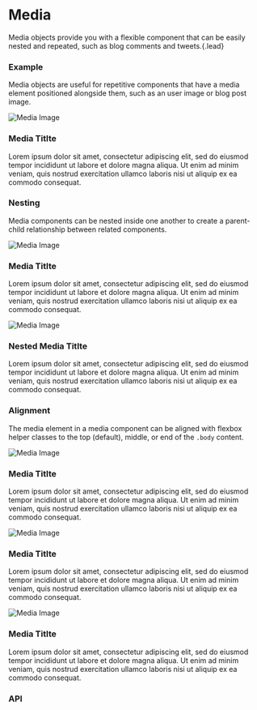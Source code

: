 # Media
Media objects provide you with a flexible component that can be easily nested and repeated, such as blog comments and tweets.{.lead}

### Example
Media objects are useful for repetitive components that have a media element positioned alongside them, such as an user image or blog post image.

<i-code-preview title="Media Example" link="https://github.com/inkline/inkline/tree/master/src/components/Media">

<i-media>
    <img slot="image" src="http://placehold.it/120x120" alt="Media Image" />
    <h3>Media Titlte</h3>
    <p>
        Lorem ipsum dolor sit amet, consectetur adipiscing elit, sed do eiusmod tempor incididunt ut labore et dolore magna aliqua. Ut enim ad minim veniam, quis nostrud exercitation ullamco laboris nisi ut aliquip ex ea commodo consequat.
    </p>
</i-media>

<template slot="html">

~~~html
<i-media>
    <img slot="image" src="http://placehold.it/120x120" alt="Media Image" />
    <h3>Media Title</h3>
    <p>
        Lorem ipsum dolor sit amet, consectetur adipiscing elit, 
        sed do eiusmod tempor incididunt ut labore et...
    </p>
</i-media>
~~~

</template>
</i-code-preview>

### Nesting
Media components can be nested inside one another to create a parent-child relationship between related components.

<i-code-preview title="Media Nesting" link="https://github.com/inkline/inkline/tree/master/src/components/Media">

<i-media>
    <img slot="image" src="http://placehold.it/120x120" alt="Media Image" />
    <h3>Media Titlte</h3>
    <p>
        Lorem ipsum dolor sit amet, consectetur adipiscing elit, sed do eiusmod tempor incididunt ut labore et dolore magna aliqua. Ut enim ad minim veniam, quis nostrud exercitation ullamco laboris nisi ut aliquip ex ea commodo consequat.
    </p>
    <i-media>
        <img slot="image" src="http://placehold.it/80x80" alt="Media Image" />
        <h3>Nested Media Titlte</h3>
        <p>
            Lorem ipsum dolor sit amet, consectetur adipiscing elit, sed do eiusmod tempor incididunt ut labore et dolore magna aliqua. Ut enim ad minim veniam, quis nostrud exercitation ullamco laboris nisi ut aliquip ex ea commodo consequat.
        </p>
    </i-media>
</i-media>

<template slot="html">

~~~html
<i-media>
    <img slot="image" src="http://placehold.it/120x120" alt="Media Image" />
    <h3>Media Titlte</h3>
    <p>
        Lorem ipsum dolor sit amet, consectetur adipiscing elit, sed do eiusmod tempor incididunt ut labore et dolore magna aliqua. Ut enim ad minim veniam, quis nostrud exercitation ullamco laboris nisi ut aliquip ex ea commodo consequat.
    </p>
    
    <i-media>
        <img slot="image" src="http://placehold.it/80x80" alt="Media Image" />
        <h3>Nested Media Titlte</h3>
        <p>
            Lorem ipsum dolor sit amet, consectetur adipiscing elit, sed do eiusmod tempor incididunt ut labore et dolore magna aliqua. Ut enim ad minim veniam, quis nostrud exercitation ullamco laboris nisi ut aliquip ex ea commodo consequat.
        </p>
    </i-media>
</i-media>
~~~

</template>
</i-code-preview>

### Alignment
The media element in a media component can be aligned with flexbox helper classes to the top (default), middle, or end of the `.body` content.

<i-code-preview title="Media Alignment Start" link="https://github.com/inkline/inkline/tree/master/src/components/Media">

<i-media>
    <img class="_align-self-start" slot="image" src="http://placehold.it/60x60" alt="Media Image" />
    <h3>Media Titlte</h3>
    <p>
        Lorem ipsum dolor sit amet, consectetur adipiscing elit, sed do eiusmod tempor incididunt ut labore et dolore magna aliqua. Ut enim ad minim veniam, quis nostrud exercitation ullamco laboris nisi ut aliquip ex ea commodo consequat.
    </p>
</i-media>

<template slot="html">

~~~html
<i-media>
    <img class="_align-self-start" slot="image" src="http://placehold.it/60x60" alt="Media Image" />
    <h3>Media Titlte</h3>
    <p>
        Lorem ipsum dolor sit amet, consectetur adipiscing elit, sed do eiusmod tempor incididunt ut labore et dolore magna aliqua. Ut enim ad minim veniam, quis nostrud exercitation ullamco laboris nisi ut aliquip ex ea commodo consequat.
    </p>
</i-media>
~~~

</template>
</i-code-preview>

<i-code-preview title="Media Alignment Center" link="https://github.com/inkline/inkline/tree/master/src/components/Media">

<i-media>
    <img class="_align-self-center" slot="image" src="http://placehold.it/60x60" alt="Media Image" />
    <h3>Media Titlte</h3>
    <p>
        Lorem ipsum dolor sit amet, consectetur adipiscing elit, sed do eiusmod tempor incididunt ut labore et dolore magna aliqua. Ut enim ad minim veniam, quis nostrud exercitation ullamco laboris nisi ut aliquip ex ea commodo consequat.
    </p>
</i-media>

<template slot="html">

~~~html
<i-media>
    <img class="_align-self-center" slot="image" src="http://placehold.it/60x60" alt="Media Image" />
    <h3>Media Titlte</h3>
    <p>
        Lorem ipsum dolor sit amet, consectetur adipiscing elit, sed do eiusmod tempor incididunt ut labore et dolore magna aliqua. Ut enim ad minim veniam, quis nostrud exercitation ullamco laboris nisi ut aliquip ex ea commodo consequat.
    </p>
</i-media>
~~~

</template>
</i-code-preview>

<i-code-preview title="Media Alignment End" link="https://github.com/inkline/inkline/tree/master/src/components/Media">

<i-media>
    <img class="_align-self-end" slot="image" src="http://placehold.it/60x60" alt="Media Image" />
    <h3>Media Titlte</h3>
    <p>
        Lorem ipsum dolor sit amet, consectetur adipiscing elit, sed do eiusmod tempor incididunt ut labore et dolore magna aliqua. Ut enim ad minim veniam, quis nostrud exercitation ullamco laboris nisi ut aliquip ex ea commodo consequat.
    </p>
</i-media>

<template slot="html">

~~~html
<i-media>
    <img class="_align-self-end" slot="image" src="http://placehold.it/60x60" alt="Media Image" />
    <h3>Media Titlte</h3>
    <p>
        Lorem ipsum dolor sit amet, consectetur adipiscing elit, sed do eiusmod tempor incididunt ut labore et dolore magna aliqua. Ut enim ad minim veniam, quis nostrud exercitation ullamco laboris nisi ut aliquip ex ea commodo consequat.
    </p>
</i-media>
~~~

</template>
</i-code-preview>


### API

<i-api-preview title="Media API" default-active="slots" expanded link="https://github.com/inkline/inkline/tree/master/src/components/Media">
    <template slot="slots">
        <table class="table -bordered _margin-bottom-0">
            <thead>
                <tr>
                    <th>Name</th>
                    <th>Description</th>
                </tr>
            </thead>
            <tbody>
                <tr>
                    <td>default</td>
                    <td>Slot for media default content.</td>
                </tr>
            </tbody>
        </table>
    </template>
</i-api-preview>